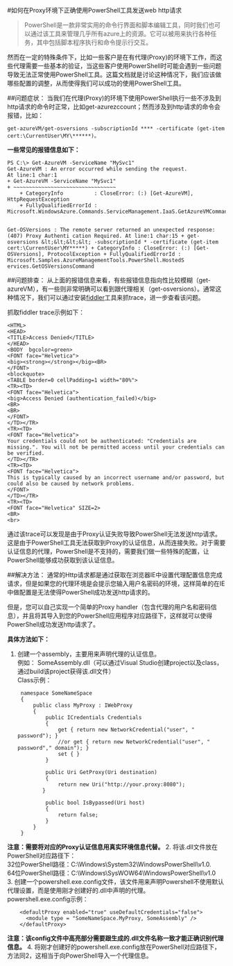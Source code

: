 #如何在Proxy环境下正确使用PowerShell工具发送web http请求

>PowerShell是一款非常实用的命令行界面和脚本编辑工具，同时我们也可以通过该工具来管理几乎所有azure上的资源。它可以被用来执行各种任务，其中包括脚本程序执行和命令提示行交互。

然而在一定的特殊条件下，比如一些客户是在有代理(Proxy)的环境下工作，而这些代理需要一些基本的验证，当这些客户使用PowerShell时可能会遇到一些问题导致无法正常使用PowerShell工具。这篇文档就是讨论这种情况下，我们应该做哪些配置的调整，从而使得我们可以成功的使用PowerShell工具。

##问题症状：
当我们在代理(Proxy)的环境下使用PowerShell执行一些不涉及到http请求的命令时正常，比如get-azurezccount；然而涉及到http请求的命令会报错，比如：

	get-azureVM/get-osversions -subscriptionId **** -certificate (get-item cert:\CurrentUser\MY\******)。

**一些常见的报错信息如下：**

	PS C:\> Get-AzureVM -ServiceName "MySvc1"  
	Get-AzureVM : An error occurred while sending the request.  
	At line:1 char:1  
	+ Get-AzureVM -ServiceName "MySvc1"  
	+ ~~~~~~~~~~~~~~~~~~~~~~~~~~~~~~~~~  
	    + CategoryInfo          : CloseError: (:) [Get-AzureVM], HttpRequestException  
	    + FullyQualifiedErrorId : Microsoft.WindowsAzure.Commands.ServiceManagement.IaaS.GetAzureVMCommand
	
	
	Get-OSVersions : The remote server returned an unexpected response: (407) Proxy Authenti cation Required. At line:1 char:15 + get-osversions &lt;&lt;&lt;&lt; -subscriptionId * -certificate (get-item cert:\CurrentUser\MY*****) + CategoryInfo : CloseError: (:) [Get-OSVersions], ProtocolException + FullyQualifiedErrorId : Microsoft.Samples.AzureManagementTools.PowerShell.HostedS ervices.GetOSVersionsCommand

##问题排查：
从上面的报错信息来看，有些报错信息指向性比较模糊（get-azureVM），有一些则非常明确可以看到跟代理相关（get-osversions）。通常这种情况下，我们可以通过安装[fiddler](http://www.telerik.com/fiddler)工具来抓trace，进一步查看该问题。

抓取fiddler trace示例如下：

	<HTML>
	<HEAD>
	<TITLE>Access Denied</TITLE>
	</HEAD>
	<BODY  bgcolor=green>
	<FONT face="Helvetica">
	<big><strong></strong></big><BR>
	</FONT>
	<blockquote>
	<TABLE border=0 cellPadding=1 width="80%">
	<TR><TD>
	<FONT face="Helvetica">
	<big>Access Denied (authentication_failed)</big>
	<BR>
	<BR>
	</FONT>
	</TD></TR>
	<TR><TD>
	<FONT face="Helvetica">
	Your credentials could not be authenticated: "Credentials are missing.". You will not be permitted access until your credentials can be verified.
	</TD></TR>
	<TR><TD>
	<FONT face="Helvetica">
	This is typically caused by an incorrect username and/or password, but could also be caused by network problems.
	</FONT>
	</TD></TR>
	<TR><TD>
	<FONT face="Helvetica" SIZE=2>
	<BR>
	<br>

 通过该trace可以发现是由于Proxy认证失败导致PowerShell无法发送http请求。这是由于PowerShell工具无法获取到Proxy的认证信息，从而连接失败。对于需要认证信息的代理，PowerShell是不支持的，需要我们做一些特殊的配置，让PowerShell能够成功获取到该认证信息。
 
##解决方法：
通常的Http请求都是通过获取在浏览器IE中设置代理配置信息完成请求，但是如果您的代理环境是会提示您输入用户名密码的环境，这样简单的在IE中做配置是无法使得PowerShell成功发送http请求的。

但是，您可以自己实现一个简单的Proxy handler（包含代理的用户名和密码信息），并且将其导入到您的PowerShell应用程序对应路径下，这样就可以使得PowerShell成功发送http请求了。

**具体方法如下：**

1. 创建一个assembly，主要用来声明代理的认证信息。  
例如： SomeAssembly.dll（可以通过Visual Studio创建project以及class，通过build该project获得该.dll文件）  
Class示例：
  
		namespace SomeNameSpace
		{
		    public class MyProxy : IWebProxy
		    {
		        public ICredentials Credentials
		        {
		            get { return new NetworkCredential("user", " password"); }
		            //or get { return new NetworkCredential("user", " password"," domain"); }
		            set { }
		        }
		
		        public Uri GetProxy(Uri destination)
		        {
		            return new Uri("http://your.proxy:8080");
		       }
		
		        public bool IsBypassed(Uri host)
		        {
		            return false;
		        }
		    }
		}   
 **注意：需要将对应的Proxy认证信息用真实环境信息代替。**
2. 将该.dll文件放在PowerShell对应路径下：  
32位PowerShell路径：C:\Windows\System32\WindowsPowerShell\v1.0.  
64位PowerShell路径：C:\Windows\SysWOW64\WindowsPowerShell\v1.0   
3. 创建一个powershell.exe.config文件，该文件用来声明Powershell不使用默认代理设置，而是使用刚才创建好的.dll中声明的代理。  
powershell.exe.config示例：  

		<defaultProxy enabled="true" useDefaultCredentials="false">
		  <module type = "SomeNameSpace.MyProxy, SomeAssembly" />
		</defaultProxy>
**注意：该config文件中高亮部分需要跟生成的.dll文件名称一致才能正确识别代理信息。**
4. 将刚才创建好的powershell.exe.config放在PowerShell对应路径下，方法同2，这相当于向PowerShell导入一个代理信息。


